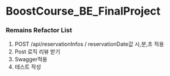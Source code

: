 # BoostCourse_BE_FinalProject

### Remains Refactor List
1. POST /api/reservationInfos / reservationDate값 시,분,초 적용
3. Post 로직 리뷰 받기 
4. Swagger적용
5. 테스트 작성